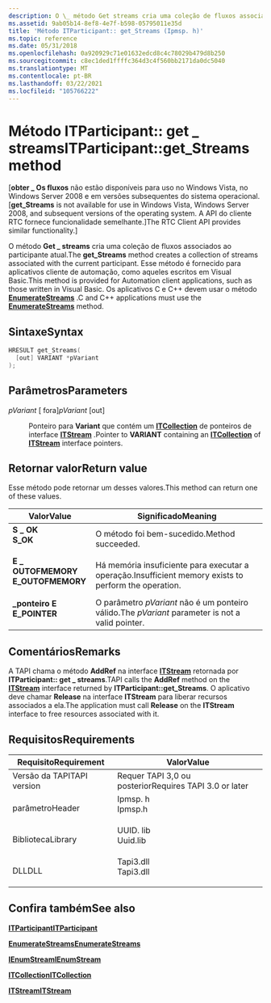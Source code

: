 ```yaml
---
description: O \_ método Get streams cria uma coleção de fluxos associados ao participante atual.
ms.assetid: 9ab05b14-8ef8-4e7f-b598-05795011e35d
title: 'Método ITParticipant:: get_Streams (Ipmsp. h)'
ms.topic: reference
ms.date: 05/31/2018
ms.openlocfilehash: 0a920929c71e01632edcd8c4c78029b479d8b250
ms.sourcegitcommit: c8ec1ded1ffffc364d3c4f560bb2171da0dc5040
ms.translationtype: MT
ms.contentlocale: pt-BR
ms.lasthandoff: 03/22/2021
ms.locfileid: "105766222"
---
```

# <a name="itparticipantget_streams-method"></a><span data-ttu-id="87329-103">Método ITParticipant:: get \_ streams</span><span class="sxs-lookup"><span data-stu-id="87329-103">ITParticipant::get\_Streams method</span></span>

<span data-ttu-id="87329-104">\[**obter \_ Os fluxos** não estão disponíveis para uso no Windows Vista, no Windows Server 2008 e em versões subsequentes do sistema operacional.</span><span class="sxs-lookup"><span data-stu-id="87329-104">\[**get\_Streams** is not available for use in Windows Vista, Windows Server 2008, and subsequent versions of the operating system.</span></span> <span data-ttu-id="87329-105">A API do cliente RTC fornece funcionalidade semelhante.\]</span><span class="sxs-lookup"><span data-stu-id="87329-105">The RTC Client API provides similar functionality.\]</span></span>

<span data-ttu-id="87329-106">O método **Get \_ streams** cria uma coleção de fluxos associados ao participante atual.</span><span class="sxs-lookup"><span data-stu-id="87329-106">The **get\_Streams** method creates a collection of streams associated with the current participant.</span></span> <span data-ttu-id="87329-107">Esse método é fornecido para aplicativos cliente de automação, como aqueles escritos em Visual Basic.</span><span class="sxs-lookup"><span data-stu-id="87329-107">This method is provided for Automation client applications, such as those written in Visual Basic.</span></span> <span data-ttu-id="87329-108">Os aplicativos C e C++ devem usar o método [**EnumerateStreams**](itparticipant-enumeratestreams.md) .</span><span class="sxs-lookup"><span data-stu-id="87329-108">C and C++ applications must use the [**EnumerateStreams**](itparticipant-enumeratestreams.md) method.</span></span>

## <a name="syntax"></a><span data-ttu-id="87329-109">Sintaxe</span><span class="sxs-lookup"><span data-stu-id="87329-109">Syntax</span></span>


```C++
HRESULT get_Streams(
  [out] VARIANT *pVariant
);
```



## <a name="parameters"></a><span data-ttu-id="87329-110">Parâmetros</span><span class="sxs-lookup"><span data-stu-id="87329-110">Parameters</span></span>

<dl> <dt>

<span data-ttu-id="87329-111">*pVariant* \[ fora\]</span><span class="sxs-lookup"><span data-stu-id="87329-111">*pVariant* \[out\]</span></span>
</dt> <dd>

<span data-ttu-id="87329-112">Ponteiro para **Variant** que contém um [**ITCollection**](/windows/desktop/api/tapi3if/nn-tapi3if-itcollection) de ponteiros de interface [**ITStream**](/windows/win32/api/tapi3if/nn-tapi3if-itstream) .</span><span class="sxs-lookup"><span data-stu-id="87329-112">Pointer to **VARIANT** containing an [**ITCollection**](/windows/desktop/api/tapi3if/nn-tapi3if-itcollection) of [**ITStream**](/windows/win32/api/tapi3if/nn-tapi3if-itstream) interface pointers.</span></span>

</dd> </dl>

## <a name="return-value"></a><span data-ttu-id="87329-113">Retornar valor</span><span class="sxs-lookup"><span data-stu-id="87329-113">Return value</span></span>

<span data-ttu-id="87329-114">Esse método pode retornar um desses valores.</span><span class="sxs-lookup"><span data-stu-id="87329-114">This method can return one of these values.</span></span>



| <span data-ttu-id="87329-115">Valor</span><span class="sxs-lookup"><span data-stu-id="87329-115">Value</span></span>                                                                                         | <span data-ttu-id="87329-116">Significado</span><span class="sxs-lookup"><span data-stu-id="87329-116">Meaning</span></span>                                                         |
|-----------------------------------------------------------------------------------------------|-----------------------------------------------------------------|
| <dl> <span data-ttu-id="87329-117"><dt>**S \_ OK**</dt></span><span class="sxs-lookup"><span data-stu-id="87329-117"><dt>**S\_OK**</dt></span></span> </dl>          | <span data-ttu-id="87329-118">O método foi bem-sucedido.</span><span class="sxs-lookup"><span data-stu-id="87329-118">Method succeeded.</span></span><br/>                                    |
| <dl> <span data-ttu-id="87329-119"><dt>**E \_ OUTOFMEMORY**</dt></span><span class="sxs-lookup"><span data-stu-id="87329-119"><dt>**E\_OUTOFMEMORY**</dt></span></span> </dl> | <span data-ttu-id="87329-120">Há memória insuficiente para executar a operação.</span><span class="sxs-lookup"><span data-stu-id="87329-120">Insufficient memory exists to perform the operation.</span></span><br/> |
| <dl> <span data-ttu-id="87329-121"><dt>**\_ponteiro E**</dt></span><span class="sxs-lookup"><span data-stu-id="87329-121"><dt>**E\_POINTER**</dt></span></span> </dl>     | <span data-ttu-id="87329-122">O parâmetro *pVariant* não é um ponteiro válido.</span><span class="sxs-lookup"><span data-stu-id="87329-122">The *pVariant* parameter is not a valid pointer.</span></span><br/>     |



 

## <a name="remarks"></a><span data-ttu-id="87329-123">Comentários</span><span class="sxs-lookup"><span data-stu-id="87329-123">Remarks</span></span>

<span data-ttu-id="87329-124">A TAPI chama o método **AddRef** na interface [**ITStream**](/windows/win32/api/tapi3if/nn-tapi3if-itstream) retornada por **ITParticipant:: get \_ streams**.</span><span class="sxs-lookup"><span data-stu-id="87329-124">TAPI calls the **AddRef** method on the [**ITStream**](/windows/win32/api/tapi3if/nn-tapi3if-itstream) interface returned by **ITParticipant::get\_Streams**.</span></span> <span data-ttu-id="87329-125">O aplicativo deve chamar **Release** na interface **ITStream** para liberar recursos associados a ela.</span><span class="sxs-lookup"><span data-stu-id="87329-125">The application must call **Release** on the **ITStream** interface to free resources associated with it.</span></span>

## <a name="requirements"></a><span data-ttu-id="87329-126">Requisitos</span><span class="sxs-lookup"><span data-stu-id="87329-126">Requirements</span></span>



| <span data-ttu-id="87329-127">Requisito</span><span class="sxs-lookup"><span data-stu-id="87329-127">Requirement</span></span> | <span data-ttu-id="87329-128">Valor</span><span class="sxs-lookup"><span data-stu-id="87329-128">Value</span></span> |
|-------------------------|--------------------------------------------------------------------------------------|
| <span data-ttu-id="87329-129">Versão da TAPI</span><span class="sxs-lookup"><span data-stu-id="87329-129">TAPI version</span></span><br/> | <span data-ttu-id="87329-130">Requer TAPI 3,0 ou posterior</span><span class="sxs-lookup"><span data-stu-id="87329-130">Requires TAPI 3.0 or later</span></span><br/>                                                |
| <span data-ttu-id="87329-131">parâmetro</span><span class="sxs-lookup"><span data-stu-id="87329-131">Header</span></span><br/>       | <dl> <span data-ttu-id="87329-132"><dt>Ipmsp. h</dt></span><span class="sxs-lookup"><span data-stu-id="87329-132"><dt>Ipmsp.h</dt></span></span> </dl>   |
| <span data-ttu-id="87329-133">Biblioteca</span><span class="sxs-lookup"><span data-stu-id="87329-133">Library</span></span><br/>      | <dl> <span data-ttu-id="87329-134"><dt>UUID. lib</dt></span><span class="sxs-lookup"><span data-stu-id="87329-134"><dt>Uuid.lib</dt></span></span> </dl>  |
| <span data-ttu-id="87329-135">DLL</span><span class="sxs-lookup"><span data-stu-id="87329-135">DLL</span></span><br/>          | <dl> <span data-ttu-id="87329-136"><dt>Tapi3.dll</dt></span><span class="sxs-lookup"><span data-stu-id="87329-136"><dt>Tapi3.dll</dt></span></span> </dl> |



## <a name="see-also"></a><span data-ttu-id="87329-137">Confira também</span><span class="sxs-lookup"><span data-stu-id="87329-137">See also</span></span>

<dl> <dt>

[<span data-ttu-id="87329-138">**ITParticipant**</span><span class="sxs-lookup"><span data-stu-id="87329-138">**ITParticipant**</span></span>](itparticipant.md)
</dt> <dt>

[<span data-ttu-id="87329-139">**EnumerateStreams**</span><span class="sxs-lookup"><span data-stu-id="87329-139">**EnumerateStreams**</span></span>](itparticipant-enumeratestreams.md)
</dt> <dt>

[<span data-ttu-id="87329-140">**IEnumStream**</span><span class="sxs-lookup"><span data-stu-id="87329-140">**IEnumStream**</span></span>](/windows/desktop/api/tapi3if/nn-tapi3if-ienumstream)
</dt> <dt>

[<span data-ttu-id="87329-141">**ITCollection**</span><span class="sxs-lookup"><span data-stu-id="87329-141">**ITCollection**</span></span>](/windows/desktop/api/tapi3if/nn-tapi3if-itcollection)
</dt> <dt>

[<span data-ttu-id="87329-142">**ITStream**</span><span class="sxs-lookup"><span data-stu-id="87329-142">**ITStream**</span></span>](/windows/win32/api/tapi3if/nn-tapi3if-itstream)
</dt> </dl>

 


